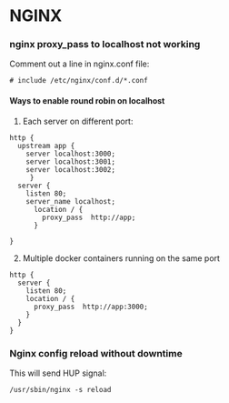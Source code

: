 # NGINX
### nginx proxy_pass to localhost not working
Comment out a line in nginx.conf file:
````
# include /etc/nginx/conf.d/*.conf
````
#### Ways to enable round robin on localhost
1. Each server on different port:
````
http {
  upstream app {
    server localhost:3000;
    server localhost:3001;
    server localhost:3002;
     }
  server {
    listen 80;
    server_name localhost;
      location / {
        proxy_pass  http://app;
      }

}
````
2. Multiple docker containers running on the same port
````
http {
  server {
    listen 80;
    location / {
      proxy_pass  http://app:3000;
    }
  }
}
````
### Nginx config reload without downtime
This will send HUP signal:
````
/usr/sbin/nginx -s reload
````
